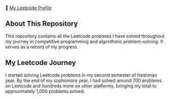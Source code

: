 📌 [My Leetcode Profile](https://leetcode.com/u/Mohammed_Elwaei/)

## About This Repository
This repository contains all the Leetcode problems I have solved throughout my journey in competitive programming and algorithmic problem-solving. It serves as a record of my progress.

## My Leetcode Journey
I started solving Leetcode problems in my second semester of freshman year. By the end of my sophomore year, I had solved around 700 problems on Leetcode and hundreds more on other platforms, bringing my total to approximately 1,000 problems solved. 
